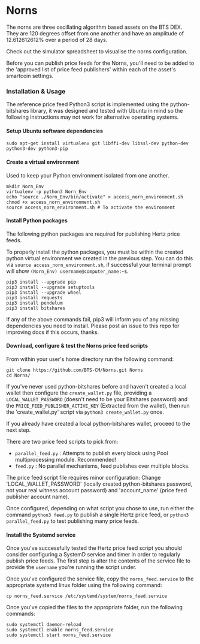 # Norns

The norns are three oscillating algorithm based assets on the BTS DEX. They are 120 degrees offset from one another and have an amplitude of 12.612612612% over a period of 28 days.

Check out the simulator spreadsheet to visualise the norns configuration.

Before you can publish price feeds for the Norns, you'll need to be added to the 'approved list of price feed publishers' within each of the asset's smartcoin settings.

### Installation & Usage

The reference price feed Python3 script is implemented using the python-bitshares library, it was designed and tested with Ubuntu in mind so the following instructions may not work for alternative operating systems.

#### Setup Ubuntu software dependencies

`sudo apt-get install virtualenv git libffi-dev libssl-dev python-dev python3-dev python3-pip`

#### Create a virtual environment

Used to keep your Python environment isolated from one another.

```
mkdir Norn_Env
virtualenv -p python3 Norn_Env
echo "source ./Norn_Env/bin/activate" > access_norn_environment.sh
chmod +x access_norn_environment.sh
source access_norn_environment.sh # To activate the environment
```

#### Install Python packages

The following python packages are required for publishing Hertz price feeds.

To properly install the python packages, you must be within the created python virtual environment we created in the previous step. You can do this via `source access_norn_environment.sh`, if successful your terminal prompt will show `(Norn_Env) username@computer_name:~$`.

```
pip3 install --upgrade pip
pip3 install --upgrade setuptools
pip3 install --upgrade wheel
pip3 install requests
pip3 install pendulum
pip3 install bitshares
```

If any of the above commands fail, pip3 will inform you of any missing dependencies you need to install. Please post an issue to this repo for improving docs if this occurs, thanks.

#### Download, configure & test the Norns price feed scripts

From within your user's home directory run the following command:

```
git clone https://github.com/BTS-CM/Norns.git Norns
cd Norns/
```

If you've never used python-bitshares before and haven't created a local wallet then configure the `create_wallet.py` file, providing a `LOCAL_WALLET_PASSWORD` (doesn't need to be your Bitshares password) and the `PRICE_FEED_PUBLISHER_ACTIVE_KEY` (Extracted from the wallet), then run the 'create_wallet.py' script via `python3 create_wallet.py` once.

If you already have created a local python-bitshares wallet, proceed to the next step.

There are two price feed scripts to pick from:

* `parallel_feed.py` : Attempts to publish every block using Pool multiprocessing module. Recommended!
* `feed.py` : No parallel mechanisms, feed publishes over multiple blocks.

The price feed script file requires minor configuration:
Change 'LOCAL_WALLET_PASSWORD' (locally created python-bitshares password, not your real witness account password) and 'account_name' (price feed publisher account name).

Once configured, depending on what script you chose to use, run either the command `python3 feed.py` to publish a single Hertz price feed, or `python3 parallel_feed.py` to test publishing many price feeds.

#### Install the Systemd service

Once you've successfully tested the Hertz price feed script you should consider configuring a SystemD service and timer in order to regularly publish price feeds. The first step is alter the contents of the service file to provide the `username` you're running the script under.

Once you've configured the service file, copy the `norns_feed.service` to the appropriate systemd linux folder using the following command:

```
cp norns_feed.service /etc/systemd/system/norns_feed.service
```

Once you've copied the files to the appropriate folder, run the following commands:

```
sudo systemctl daemon-reload
sudo systemctl enable norns_feed.service
sudo systemctl start norns_feed.service
```
